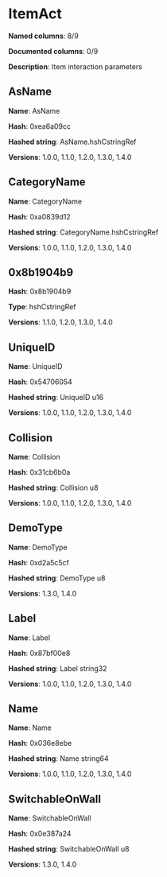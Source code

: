# ItemAct
**Named columns**: 8/9

**Documented columns**: 0/9

**Description**: Item interaction parameters
## AsName

**Name**: AsName

**Hash**: 0xea6a09cc

**Hashed string**: AsName.hshCstringRef

**Versions**: 1.0.0, 1.1.0, 1.2.0, 1.3.0, 1.4.0

## CategoryName

**Name**: CategoryName

**Hash**: 0xa0839d12

**Hashed string**: CategoryName.hshCstringRef

**Versions**: 1.0.0, 1.1.0, 1.2.0, 1.3.0, 1.4.0

## 0x8b1904b9

**Hash**: 0x8b1904b9

**Type**: hshCstringRef

**Versions**: 1.1.0, 1.2.0, 1.3.0, 1.4.0

## UniqueID

**Name**: UniqueID

**Hash**: 0x54706054

**Hashed string**: UniqueID u16

**Versions**: 1.0.0, 1.1.0, 1.2.0, 1.3.0, 1.4.0

## Collision

**Name**: Collision

**Hash**: 0x31cb6b0a

**Hashed string**: Collision u8

**Versions**: 1.0.0, 1.1.0, 1.2.0, 1.3.0, 1.4.0

## DemoType

**Name**: DemoType

**Hash**: 0xd2a5c5cf

**Hashed string**: DemoType u8

**Versions**: 1.3.0, 1.4.0

## Label

**Name**: Label

**Hash**: 0x87bf00e8

**Hashed string**: Label string32

**Versions**: 1.0.0, 1.1.0, 1.2.0, 1.3.0, 1.4.0

## Name

**Name**: Name

**Hash**: 0x036e8ebe

**Hashed string**: Name string64

**Versions**: 1.0.0, 1.1.0, 1.2.0, 1.3.0, 1.4.0

## SwitchableOnWall

**Name**: SwitchableOnWall

**Hash**: 0x0e387a24

**Hashed string**: SwitchableOnWall u8

**Versions**: 1.3.0, 1.4.0

